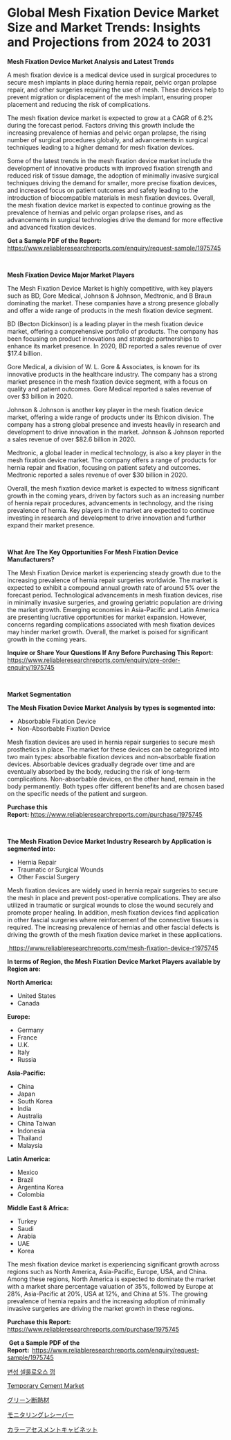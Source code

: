 <p><h1>Global Mesh Fixation Device Market Size and Market Trends: Insights and Projections from 2024 to 2031</h1></p><p><strong>Mesh Fixation Device Market Analysis and Latest Trends</strong></p>
<p><p>A mesh fixation device is a medical device used in surgical procedures to secure mesh implants in place during hernia repair, pelvic organ prolapse repair, and other surgeries requiring the use of mesh. These devices help to prevent migration or displacement of the mesh implant, ensuring proper placement and reducing the risk of complications.</p><p>The mesh fixation device market is expected to grow at a CAGR of 6.2% during the forecast period. Factors driving this growth include the increasing prevalence of hernias and pelvic organ prolapse, the rising number of surgical procedures globally, and advancements in surgical techniques leading to a higher demand for mesh fixation devices.</p><p>Some of the latest trends in the mesh fixation device market include the development of innovative products with improved fixation strength and reduced risk of tissue damage, the adoption of minimally invasive surgical techniques driving the demand for smaller, more precise fixation devices, and increased focus on patient outcomes and safety leading to the introduction of biocompatible materials in mesh fixation devices. Overall, the mesh fixation device market is expected to continue growing as the prevalence of hernias and pelvic organ prolapse rises, and as advancements in surgical technologies drive the demand for more effective and advanced fixation devices.</p></p>
<p><strong>Get a Sample PDF of the Report:&nbsp;</strong> <a href="https://www.reliableresearchreports.com/enquiry/request-sample/1975745">https://www.reliableresearchreports.com/enquiry/request-sample/1975745</a></p>
<p>&nbsp;</p>
<p><strong>Mesh Fixation Device Major Market Players</strong></p>
<p><p>The Mesh Fixation Device Market is highly competitive, with key players such as BD, Gore Medical, Johnson & Johnson, Medtronic, and B Braun dominating the market. These companies have a strong presence globally and offer a wide range of products in the mesh fixation device segment.</p><p>BD (Becton Dickinson) is a leading player in the mesh fixation device market, offering a comprehensive portfolio of products. The company has been focusing on product innovations and strategic partnerships to enhance its market presence. In 2020, BD reported a sales revenue of over $17.4 billion.</p><p>Gore Medical, a division of W. L. Gore & Associates, is known for its innovative products in the healthcare industry. The company has a strong market presence in the mesh fixation device segment, with a focus on quality and patient outcomes. Gore Medical reported a sales revenue of over $3 billion in 2020.</p><p>Johnson & Johnson is another key player in the mesh fixation device market, offering a wide range of products under its Ethicon division. The company has a strong global presence and invests heavily in research and development to drive innovation in the market. Johnson & Johnson reported a sales revenue of over $82.6 billion in 2020.</p><p>Medtronic, a global leader in medical technology, is also a key player in the mesh fixation device market. The company offers a range of products for hernia repair and fixation, focusing on patient safety and outcomes. Medtronic reported a sales revenue of over $30 billion in 2020.</p><p>Overall, the mesh fixation device market is expected to witness significant growth in the coming years, driven by factors such as an increasing number of hernia repair procedures, advancements in technology, and the rising prevalence of hernia. Key players in the market are expected to continue investing in research and development to drive innovation and further expand their market presence.</p></p>
<p>&nbsp;</p>
<p><strong>What Are The Key Opportunities For Mesh Fixation Device Manufacturers?</strong></p>
<p><p>The Mesh Fixation Device market is experiencing steady growth due to the increasing prevalence of hernia repair surgeries worldwide. The market is expected to exhibit a compound annual growth rate of around 5% over the forecast period. Technological advancements in mesh fixation devices, rise in minimally invasive surgeries, and growing geriatric population are driving the market growth. Emerging economies in Asia-Pacific and Latin America are presenting lucrative opportunities for market expansion. However, concerns regarding complications associated with mesh fixation devices may hinder market growth. Overall, the market is poised for significant growth in the coming years.</p></p>
<p><strong>Inquire or Share Your Questions If Any Before Purchasing This Report:</strong> <a href="https://www.reliableresearchreports.com/enquiry/pre-order-enquiry/1975745">https://www.reliableresearchreports.com/enquiry/pre-order-enquiry/1975745</a></p>
<p>&nbsp;</p>
<p><strong>Market Segmentation</strong></p>
<p><strong>The Mesh Fixation Device Market Analysis by types is segmented into:</strong></p>
<p><ul><li>Absorbable Fixation Device</li><li>Non-Absorbable Fixation Device</li></ul></p>
<p><p>Mesh fixation devices are used in hernia repair surgeries to secure mesh prosthetics in place. The market for these devices can be categorized into two main types: absorbable fixation devices and non-absorbable fixation devices. Absorbable devices gradually degrade over time and are eventually absorbed by the body, reducing the risk of long-term complications. Non-absorbable devices, on the other hand, remain in the body permanently. Both types offer different benefits and are chosen based on the specific needs of the patient and surgeon.</p></p>
<p><strong>Purchase this Report:&nbsp;</strong><a href="https://www.reliableresearchreports.com/purchase/1975745">https://www.reliableresearchreports.com/purchase/1975745</a></p>
<p>&nbsp;</p>
<p><strong>The Mesh Fixation Device Market Industry Research by Application is segmented into:</strong></p>
<p><ul><li>Hernia Repair</li><li>Traumatic or Surgical Wounds</li><li>Other Fascial Surgery</li></ul></p>
<p><p>Mesh fixation devices are widely used in hernia repair surgeries to secure the mesh in place and prevent post-operative complications. They are also utilized in traumatic or surgical wounds to close the wound securely and promote proper healing. In addition, mesh fixation devices find application in other fascial surgeries where reinforcement of the connective tissues is required. The increasing prevalence of hernias and other fascial defects is driving the growth of the mesh fixation device market in these applications.</p></p>
<p><a href="https://www.reliableresearchreports.com/mesh-fixation-device-r1975745">&nbsp;https://www.reliableresearchreports.com/mesh-fixation-device-r1975745</a></p>
<p><strong>In terms of Region, the Mesh Fixation Device Market Players available by Region are:</strong></p>
<p>
    <p> <strong> North America: </strong>
        <ul>
            <li>United States</li>
            <li>Canada</li>
        </ul>
        </p> 
    <p> <strong> Europe: </strong>
        <ul>
            <li>Germany</li>
            <li>France</li>
            <li>U.K.</li>
            <li>Italy</li>
            <li>Russia</li>
        </ul>
        </p> 
    <p> <strong> Asia-Pacific: </strong>
        <ul>
            <li>China</li>
            <li>Japan</li>
            <li>South Korea</li>
            <li>India</li>
            <li>Australia</li>
            <li>China Taiwan</li>
            <li>Indonesia</li>
            <li>Thailand</li>
            <li>Malaysia</li>
        </ul>
        </p> 
    <p> <strong> Latin America: </strong>
        <ul>
            <li>Mexico</li>
            <li>Brazil</li>
            <li>Argentina Korea</li>
            <li>Colombia</li>
        </ul>
        </p> 
    <p> <strong> Middle East & Africa: </strong>
        <ul>
            <li>Turkey</li>
            <li>Saudi</li>
            <li>Arabia</li>
            <li>UAE</li>
            <li>Korea</li>
        </ul>
    </p>
    </p>
<p><p>The mesh fixation device market is experiencing significant growth across regions such as North America, Asia-Pacific, Europe, USA, and China. Among these regions, North America is expected to dominate the market with a market share percentage valuation of 35%, followed by Europe at 28%, Asia-Pacific at 20%, USA at 12%, and China at 5%. The growing prevalence of hernia repairs and the increasing adoption of minimally invasive surgeries are driving the market growth in these regions.</p></p>
<p><strong>Purchase this Report: </strong><a href="https://www.reliableresearchreports.com/purchase/1975745">https://www.reliableresearchreports.com/purchase/1975745</a></p>
<p>&nbsp;<strong>Get a Sample PDF of the Report:&nbsp;&nbsp;</strong><a href="https://www.reliableresearchreports.com/enquiry/request-sample/1975745">https://www.reliableresearchreports.com/enquiry/request-sample/1975745</a></p>
<p><strong></strong></p>
<p><p><a href="https://github.com/kein8762/Market-Research-Report-List-1/blob/main/892006645430.md">변성 셀룰로오스 껌</a></p><p><a href="https://github.com/Sherrillcrooksxa8i18ucf2m/Market-Research-Report-List-2/blob/main/temporary-cement-market.md">Temporary Cement Market</a></p><p><a href="https://medium.com/@deontestanton2023/%E7%B7%91%E3%81%AE%E6%96%AD%E7%86%B1%E6%9D%90%E5%B8%82%E5%A0%B4-2031%E5%B9%B4%E3%81%BE%E3%81%A7%E3%81%AE%E3%83%88%E3%83%AC%E3%83%B3%E3%83%89-%E4%BA%88%E6%B8%AC-%E7%AB%B6%E4%BA%89%E5%88%86%E6%9E%90-4c5812193ace">グリーン断熱材</a></p><p><a href="https://github.com/hwbcz413288296/Market-Research-Report-List-2/blob/main/782739950299.md">モニタリングレシーバー</a></p><p><a href="https://github.com/JacksonWiza1924/Market-Research-Report-List-1/blob/main/650064750300.md">カラーアセスメントキャビネット</a></p></p>